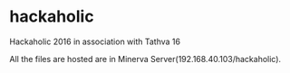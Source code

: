 # hackaholic
Hackaholic 2016 in association with Tathva 16

All the files are hosted are in Minerva Server(192.168.40.103/hackaholic).

